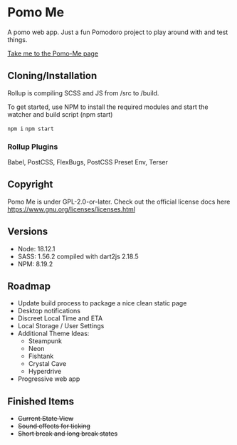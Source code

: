 # Pomo Me

A pomo web app. Just a fun Pomodoro project to play around with and test things.

[Take me to the Pomo-Me page](https://arthvadrr.github.io/pomo-me/)

## Cloning/Installation

Rollup is compiling SCSS and JS from /src to /build.

To get started, use NPM to install the required modules and start the watcher and build script (npm start)

<code>npm i</code>
<code>npm start</code>

### Rollup Plugins

Babel, PostCSS, FlexBugs, PostCSS Preset Env, Terser

## Copyright

Pomo Me is under GPL-2.0-or-later. Check out the official license docs here https://www.gnu.org/licenses/licenses.html

## Versions

<ul>
<li>Node: 18.12.1</li>
<li>SASS: 1.56.2 compiled with dart2js 2.18.5</li>
<li>NPM: 8.19.2</li>
</ul>

## Roadmap

<ul>
<li>Update build process to package a nice clean static page</li>
<li>Desktop notifications</li>
<li>Discreet Local Time and ETA</li>
<li>Local Storage / User Settings</li>
<li>Additional Theme Ideas:
<ul>
<li>Steampunk</li>
<li>Neon</li>
<li>Fishtank</li>
<li>Crystal Cave</li>
<li>Hyperdrive</li>
</ul>
</li>
<li>Progressive web app</li>
</ul>

## Finished Items

<ul>
<li><s>Current State View</s></li>
<li><s>Sound effects for ticking</s></li>
<li><s>Short break and long break states</s></li>
</ul>
